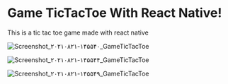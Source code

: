 # Game TicTacToe With React Native!

This is a tic tac toe game made with react native


![Screenshot_۲۰۲۱۰۸۲۱-۱۴۵۵۴۰_GameTicTacToe](https://user-images.githubusercontent.com/74311184/130319044-a0e18d47-7c0d-42e9-b116-47d5720a7cd3.jpg)


![Screenshot_۲۰۲۱۰۸۲۱-۱۴۵۵۴۴_GameTicTacToe](https://user-images.githubusercontent.com/74311184/130319045-18345893-909d-47a7-aba2-ba84411e973b.jpg)


![Screenshot_۲۰۲۱۰۸۲۱-۱۴۵۵۴۹_GameTicTacToe](https://user-images.githubusercontent.com/74311184/130319048-43f8b346-7276-408e-8b78-443dc5f3d389.jpg)
